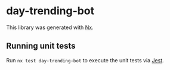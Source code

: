 # day-trending-bot

This library was generated with [Nx](https://nx.dev).

## Running unit tests

Run `nx test day-trending-bot` to execute the unit tests via [Jest](https://jestjs.io).
